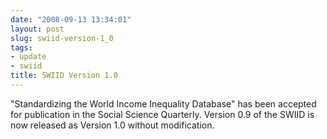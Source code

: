 ```yaml
---
date: "2008-09-13 13:34:01"
layout: post
slug: swiid-version-1_0
tags:
- update
- swiid
title: SWIID Version 1.0
---
```


"Standardizing the World Income Inequality Database" has been accepted for publication in the Social Science Quarterly. Version 0.9 of the SWIID is now released as Version 1.0 without modification.
